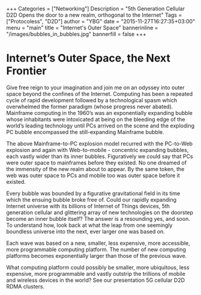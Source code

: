 +++
Categories = ["Networking"]
Description = "5th Generation Cellular D2D Opens the door to a new realm, orthogonal to the Internet"
Tags = ["Protocoless", "D2D"]
author = "YBG"
date = "2015-11-27T16:27:35+03:00"
menu = "main"
title = "Internet's Outer Space"
bannerinline = "/images/bubbles_in_bubbles.jpg"
bannerfill = false
+++

# Internet’s Outer Space, the Next Frontier

Give free reign to your imagination and join me on an odyssey into outer space beyond the confines of the Internet.
Computing has been a repeated cycle of rapid development followed by a technological spasm which overwhelmed the former paradigm (whose progress never abated). Mainframe computing in the 1960’s was an exponentially expanding bubble whose inhabitants were intoxicated at being on the bleeding edge of the world’s leading technology until PCs arrived on the scene and the exploding PC bubble encompassed the still-expanding Mainframe bubble.

The above Mainframe-to-PC explosion model recurred with the PC-to-Web explosion and again with Web-to-mobile - concentric expanding bubbles, each vastly wider than its inner bubbles. Figuratively we could say that PCs were outer space to mainframes before they existed. No one dreamed of the immensity of the new realm about to appear. By the same token, the web was outer space to PCs and mobile too was outer space before it existed.

Every bubble was bounded by a figurative gravitational field in its time which the ensuing bubble broke free of. Could our rapidly expanding Internet universe with its billions of Internet of Things devices, 5th generation cellular and glittering array of new technologies on the doorstep become an inner bubble itself? The answer is a resounding yes, and soon. To understand how, look back at what the leap from one seemingly boundless universe into the next, ever larger one was based on.

Each wave was based on a new, smaller, less expensive, more accessible, more programmable computing platform. The number of new computing platforms becomes exponentially larger than those of the previous wave.

What computing platform could possibly be smaller, more ubiquitous, less expensive, more programmable and vastly outstrip the trillions of mobile and wireless devices in the world? See our presentation 5G cellular D2D RDMA clusters.
